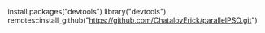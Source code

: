 install.packages("devtools")
library("devtools")
remotes::install_github("https://github.com/ChatalovErick/parallelPSO.git")

